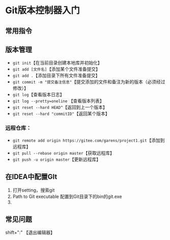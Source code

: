# Git版本控制器入门

## 常用指令



## 版本管理

* `git init`【在当前目录创建本地库并初始化】
* `git add [文件名]`【添加某个文件准备提交】
* `git add .`【添加目录下所有文件准备提交】
* `git commit -m "提交备注信息"`【提交添加的文件和备注为新的版本（必须经过修改）】
* `git log`【查看版本日志】
* `git log --pretty=oneline` 【查看版本列表】
* `git reset --hard HEAD^`【返回到上一个版本】
* `git reset --hard "commitID"`【返回某个版本】

### 远程仓库：

* `git remote add origin https://gitee.com/garens/project1.git`【添加到远程库】
* `git pull --rebase origin master`【获取远程库】
* `git push -u origin master`【更新远程库】

## 在IDEA中配置GIt

1. 打开setting，搜索git
2. Path to Git executable 配置到Git目录下的bin的git.exe
3. 

## 常见问题

shift+":" 【退出编辑器】